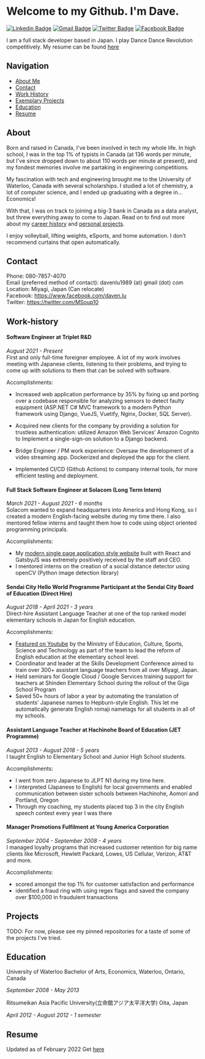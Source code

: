 # Welcome to my Github. I'm Dave.
[![Linkedin Badge](https://img.shields.io/badge/LinkedIn-blue?style=flat&logo=linkedin&labelColor=blue&link=https://www.linkedin.com/in/davenlu/)](https://www.linkedin.com/in/davenlu/)
[![Gmail Badge](https://img.shields.io/badge/Gmail-red?style=flat-square&logo=Gmail&logoColor=white&link=mailto:davenlu1989@gmail.com)](mailto:davenlu1989@gmail.com) 
[![Twitter Badge](https://img.shields.io/badge/-Twitter-1ca0f1?style=flat&labelColor=1ca0f1&logo=twitter&logoColor=white&link=https://twitter.com/MSoup10)](https://twitter.com/MSoup10) 
[![Facebook Badge](https://img.shields.io/badge/-Facebook-1877f2?style=flat&logo=facebook&logoColor=white&link=https://facebook.com/daven.lu)](https://www.facebook.com/daven.lu)

I am a full stack developer based in Japan. I play Dance Dance Revolution competitively. My resume can be found [here](#resume)

## Navigation
- [About Me](#about)
- [Contact](#contact)
- [Work History](#work-history)
- [Exemplary Projects](#projects)
- [Education](#education)
- [Resume](#resume)

## About
Born and raised in Canada, I've been involved in tech my whole life. In high school, I was in the top 1% of typists in Canada (at 136 words per minute, but I've since dropped down to about 110 words per minute at present), and my fondest memories involve me partaking in engineering competitions.  

My fascination with tech and engineering brought me to the University of Waterloo, Canada with several scholarships. I studied a lot of chemistry, a lot of computer science, and I ended up graduating with a degree in... Economics!  

With that, I was on track to joining a big-3 bank in Canada as a data analyst, but threw everything away to come to Japan. Read on to find out more about my [career history](#work-history) and [personal projects](#projects).  

I enjoy volleyball, lifting weights, eSports, and home automation. I don’t recommend curtains that open automatically.  

## Contact
Phone: 080-7857-4070  
Email (preferred method of contact):  davenlu1989 (at) gmail (dot) com  
Location: Miyagi, Japan (Can relocate)  
Facebook: https://www.facebook.com/daven.lu  
Twitter: https://twitter.com/MSoup10  

## Work-history

#### Software Engineer at Triplet R&D
_August 2021 - Present_  
First and only full-time foreigner employee. A lot of my work involves meeting with Japanese clients, listening to their problems, and trying to come up with solutions to them that can be solved with software. 

Accomplishments:
-   Increased web application performance by 35% by fixing up and porting over a codebase responsible for analyzing sensors to detect faulty equipment  (ASP.NET C# MVC framework to a modern Python framework using Django, VueJS, Vuetify, Nginx, Docker, SQL Server).
    
-   Acquired new clients for the company by providing a solution for trustless authentication: utilized Amazon Web Services’ Amazon Cognito to Implement a single-sign-on solution to a Django backend.
    
-   Bridge Engineer / PM work experience: Oversaw the development of a video streaming app. Dockerized and deployed the app for the client.
    
- Implemented CI/CD (Github Actions) to company internal tools, for more efficient testing and deployment.

#### Full Stack Software Engineer at Solacom (Long Term Intern)
_March 2021 - August 2021 - 6 months_  
Solacom wanted to expand headquarters into America and Hong Kong, so I created a modern English-facing website during my time there. I also mentored fellow interns and taught them how to code using object oriented programming principals.

Accomplishments:
- My [modern single page application style website](https://solacom.gatsbyjs.io/) built with React and GatsbyJS was extremely positively received by the staff and CEO. 
- I mentored interns on the creation of a social distance detector using openCV (Python image detection library)

#### Sendai City Hello World Programme Participant at the Sendai City Board of Education (Direct Hire)
_August 2018 - April 2021 - 3 years_  
Direct-hire Assistant Language Teacher at one of the top ranked model elementary schools in Japan for English education. 

Accomplishments:
- [Featured on Youtube](https://www.youtube.com/watch?v=jp-nHc0BN3c) by the Ministry of Education, Culture, Sports, Science and Technology as part of the team to lead the reform of English education at the elementary school level. 
- Coordinator and leader at the Skills Development Conference aimed to train over 300+ assistant language teachers from all over Miyagi, Japan. 
- Held seminars for Google Cloud / Google Services training support for teachers at Shinden Elementary School during the rollout of the Giga School Program
- Saved 50+ hours of labor a year by automating the translation of students’ Japanese names to Hepburn-style English. This let me automatically generate English romaji nametags for all students in all of my schools.


#### Assistant Language Teacher at Hachinohe Board of Education (JET Programme)
_August 2013 - August 2018 - 5 years_  
I taught English to Elementary School and Junior High School students.

Accomplishments:
- I went from zero Japanese to JLPT N1 during my time here. 
- I interpreted (Japanese to English) for local governments and enabled communication between sister schools between Hachinohe, Aomori and Portland, Oregon
- Through my coaching, my students placed top 3 in the city English speech contest every year I was there

#### Manager Promotions Fulfilment at Young America Corporation
_September 2004 - September 2008 - 4 years_  
I managed loyalty programs that increased customer retention for big name clients like Microsoft, Hewlett Packard, Lowes, US Cellular, Verizon, AT&T and more. 

Accomplishments: 
- scored amongst the top 1% for customer satisfaction and performance
- identified a fraud ring with using regex flags and saved the company over $100,000 in fraudulent transactions

## Projects
TODO: For now, please see my pinned repositories for a taste of some of the projects I've tried. 

## Education
University of Waterloo
Bachelor of Arts, Economics, Waterloo, Ontario, Canada

_September 2008 - May 2013_

Ritsumeikan Asia Pacific University(立命館アジア太平洋大学)
Oita, Japan 

_April 2012 - August 2012 - 1 semester_

## Resume
Updated as of February 2022
Get [here](https://drive.google.com/file/d/1CT-4E9NPT90o7CqkX4P_ufm4UadAuqDi/view?usp=sharing)
